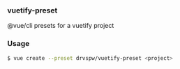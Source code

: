 ### vuetify-preset
@vue/cli presets for a vuetify project

### Usage
```bash
$ vue create --preset drvspw/vuetify-preset <project>
```
